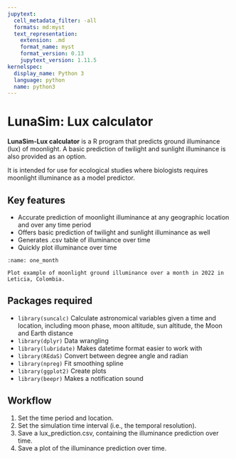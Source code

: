 ```yaml
---
jupytext:
  cell_metadata_filter: -all
  formats: md:myst
  text_representation:
    extension: .md
    format_name: myst
    format_version: 0.13
    jupytext_version: 1.11.5
kernelspec:
  display_name: Python 3
  language: python
  name: python3
---
```


# LunaSim: Lux calculator

**LunaSim-Lux calculator** is a R program that predicts ground illuminance (lux) of moonlight. A basic prediction of twilight and sunlight illuminance is also provided as an option.

It is intended for use for ecological studies where biologists requires moonlight illuminance as a model predictor.

## Key features

- Accurate prediction of moonlight illuminance at any geographic location and over any time period
- Offers basic prediction of twilight and sunlight illuminance as well
- Generates .csv table of illuminance over time
- Quickly plot illuminance over time

```{figure} /images/one_month.png
:name: one_month

Plot example of moonlight ground illuminance over a month in 2022 in Leticia, Colombia.
```

##  Packages required
- `library(suncalc)` Calculate astronomical variables given a time and location, including moon phase, moon altitude, sun altitude, the Moon and Earth distance
- `library(dplyr)` Data wrangling
- `library(lubridate)` Makes datetime format easier to work with
- `library(REdaS)` Convert between degree angle and radian
- `library(npreg)` Fit smoothing spline
- `library(ggplot2)` Create plots
- `library(beepr)` Makes a notification sound

##  Workflow
1. Set the time period and location.
2. Set the simulation time interval (i.e., the temporal resolution).
3. Save a lux_prediction.csv, containing the illuminance prediction over time.
4. Save a plot of the illuminance prediction over time.